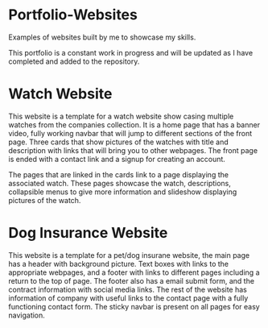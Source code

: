 # Portfolio-Websites
Examples of websites built by me to showcase my skills.

This portfolio is a constant work in progress and will be updated as I have completed and added to the repository.

<h1>Watch Website</h1>

<p>This website is a template for a watch website show casing multiple watches from the companies collection. It is a home page that has a banner video, fully working navbar that will jump to different sections of the front page. Three cards that show pictures of the watches with title and description with links that will bring you to other webpages. The front page is ended with a contact link and a signup for creating an account.

The pages that are linked in the cards link to a page displaying the associated watch. These pages showcase the watch, descriptions, collapsible menus to give more information and slideshow displaying pictures of the watch.<p>

<h1>Dog Insurance Website</h1>

<p>This website is a template for a pet/dog insurane website, the main page has a header with background picture. Text boxes with links to the appropriate webpages, and a footer with links to different pages including a return to the top of page. The footer also has a email submit form, and the contract information with social media links. The rest of the website has information of company with useful links to the contact page with a fully functioning contact form. The sticky navbar is present on all pages for easy navigation.</p>